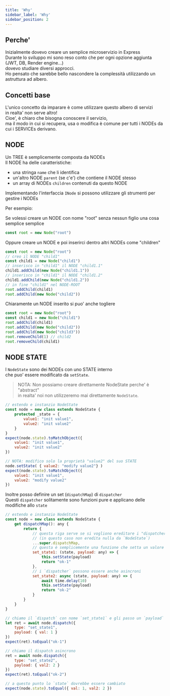 ```yaml
---
title: 'Why'
sidebar_label: 'Why'
sidebar_position: 2
---
```


## Perche'

Inizialmente dovevo creare un semplice microservizio in Express  
Durante lo sviluppo mi sono reso conto che per ogni opzione aggiunta (JWT, DB, Render engine...)  
dovevo studiare diversi approcci.  
Ho pensato che sarebbe bello nascondere la complessità utilizzando un astruttura ad albero.  

## Concetti base

L'unico concetto da imparare è come utilizzare questo albero di servizi  
in realta' non serve altro!   
Cioe', è chiaro che bisogna conoscere il servizio,  
ma il modo in cui si recupera, usa o modifica è comune per tutti i NODEs da cui i SERVICEs derivano.  

## NODE

Un TREE è semplicemente composta da NODEs  
Il NODE ha delle caratteristiche:
- una stringa `name` che li identifica
- un'altro NODE `parent` (se c'e') che contiene il NODE stesso
- un array di NODEs `children` contenuti da questo NODE

Implementando l'interfaccia `INode`
si possono utilizzare gli strumenti per gestire i NODEs

Per esempio:

Se volessi creare un NODE con nome "root" senza nessun figlio
una cosa semplice semplice
```js
const root = new Node("root")
```

Oppure creare un NODE e poi inserirci dentro altri NODEs come "children"
```js
const root = new Node("root")
// creo il NODE "child1"
const child1 = new Node("child1")
// inserisco in "child1" il NODE "child1.1"
child1.addChild(new Node("child1.1"))
// inserisco in "child1" il NODE "child1.2"
child1.addChild(new Node("child1.2"))
// in fine "child1" nel NODE-ROOT
root.addChild(child1)
root.addChild(new Node("child2"))
```

Chiaramente un NODE inserito si puo' anche togliere
```js
const root = new Node("root")
const child1 = new Node("child1")
root.addChild(child1)
root.addChild(new Node("child2"))
root.addChild(new Node("child3"))
root.removeChild(1) // child2
root.removeChild(child1)
```

## NODE STATE

I `NodeState` sono dei NODEs con uno STATE interno  
che puo' essere modificato da `setState`.  
> NOTA: Non possiamo creare direttamente NodeState perche' è "abstract"    
in realta' noi non utilizzeremo mai direttamente `NodeState`.  

```js
// estendo e instanzio NodeState
const node = new class extends NodeState {
	protected _state = {
		value1: "init value1",
		value2: "init value2"
	}
}
expect(node.state).toMatchObject({
	value1: "init value1",
	value2: "init value2"
})

// NOTA: modifico solo la proprietà "value2" del suo STATE
node.setState( { value2: "modify value2"} )
expect(node.state).toMatchObject({
	value1: "init value1",
	value2: "modify value2"
})
```

Inoltre posso definire un set (`dispatchMap`) di `dispatcher`  
Questi `dispatcher` solitamente sono funzioni pure e applicano delle modifiche allo `state`  

```js
// estendo e instanzio NodeState
const node = new class extends NodeState {
	get dispatchMap(): any {
		return {
			// questa riga serve se si vogliono ereditare i "dispatcher" 
			// (in questo caso non eredita nulla da `NodeState`)
			...super.dispatchMap,
			// questa è semplicemente una funzione che setta un valore al NODE
			set_state1: (state, payload: any) => {
				this.setState(payload)
				return "ok-1"
			},
			// i `dispatcher` possono essere anche asincroni
			set_state2: async (state, payload: any) => {
				await time.delay(10)
				this.setState(payload)
				return "ok-2"
			}
		}
	}
}

// chiamo il `dispatch` con nome `set_state1` e gli passo un `payload`
let ret = await node.dispatch({
	type: "set_state1",
	payload: { val: 1 }
})
expect(ret).toEqual("ok-1")

// chiamo il dispatch asincrono
ret = await node.dispatch({
	type: "set_state2",
	payload: { val2: 2 }
})
expect(ret).toEqual("ok-2")

// a questo punto lo `state` dovrebbe essere cambiato
expect(node.state).toEqual({ val: 1, val2: 2 })
```

